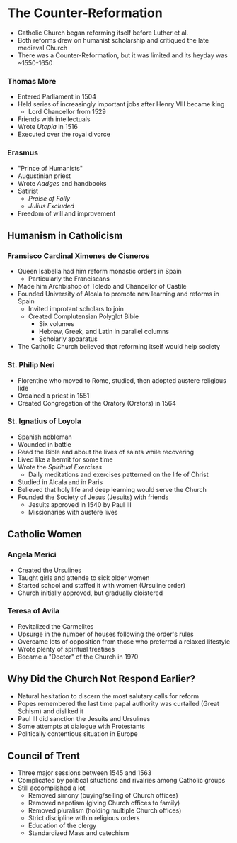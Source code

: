 # The Counter-Reformation
* Catholic Church began reforming itself before Luther et al.
* Both reforms drew on humanist scholarship and critiqued the late medieval Church
* There was a Counter-Reformation, but it was limited and its heyday was ~1550-1650
### Thomas More
* Entered Parliament in 1504
* Held series of increasingly important jobs after Henry VIII became king
  * Lord Chancellor from 1529
* Friends with intellectuals
* Wrote *Utopia* in 1516
* Executed over the royal divorce
### Erasmus
* "Prince of Humanists"
* Augustinian priest
* Wrote *Aadges* and handbooks
* Satirist
  * *Praise of Folly*
  * *Julius Excluded*
* Freedom of will and improvement
## Humanism in Catholicism
### Fransisco Cardinal Ximenes de Cisneros
* Queen Isabella had him reform monastic orders in Spain
  * Particularly the Franciscans
* Made him Archbishop of Toledo and Chancellor of Castile
* Founded University of Alcala to promote new learning and reforms in Spain
  * Invited improtant scholars to join
  * Created Complutensian Polyglot Bible
    * Six volumes
    * Hebrew, Greek, and Latin in parallel columns
    * Scholarly apparatus
* The Catholic Church believed that reforming itself would help society
### St. Philip Neri
* Florentine who moved to Rome, studied, then adopted austere religious lide
* Ordained a priest in 1551
* Created Congregation of the Oratory (Orators) in 1564
### St. Ignatius of Loyola
* Spanish nobleman
* Wounded in battle
* Read the Bible and about the lives of saints while recovering
* Lived like a hermit for some time
* Wrote the *Spiritual Exercises*
  * Daily meditations and exercises patterned on the life of Christ
* Studied in Alcala and in Paris
* Believed that holy life and deep learning would serve the Church
* Founded the Society of Jesus (Jesuits) with friends
  * Jesuits approved in 1540 by Paul III
  * Missionaries with austere lives
## Catholic Women
### Angela Merici
* Created the Ursulines
* Taught girls and attende to sick older women
* Started school and staffed it with women (Ursuline order)
* Church initially approved, but gradually cloistered
### Teresa of Avila
* Revitalized the Carmelites
* Upsurge in the number of houses following the order's rules
* Overcame lots of opposition from those who preferred a relaxed lifestyle
* Wrote plenty of spiritual treatises
* Became a "Doctor" of the Church in 1970
## Why Did the Church Not Respond Earlier?
* Natural hesitation to discern the most salutary calls for reform
* Popes remembered the last time papal authority was curtailed (Great Schism) and disliked it
* Paul III did sanction the Jesuits and Ursulines
* Some attempts at dialogue with Protestants
* Politically contentious situation in Europe
## Council of Trent
* Three major sessions between 1545 and 1563
* Complicated by political situations and rivalries among Catholic groups
* Still accomplished a lot
  * Removed simony (buying/selling of Church offices)
  * Removed nepotism (giving Church offices to family)
  * Removed pluralism (holding multiple Church offices)
  * Strict discipline within religious orders
  * Education of the clergy
  * Standardized Mass and catechism
